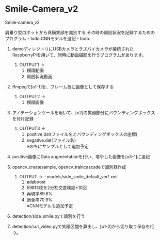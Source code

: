# Smile-Camera_v2
Smile-camera_v2

肩乗り型ロボットから真横笑顔を識別する,その時の周囲状況を記録するためのプログラム
    - todo:CNNモデルを追記
    - todo:

1. demoディレクトリにUSBカメラとラズパイカメラが接続されたRaspberryPiを用いて、同時に動画撮影を行うプログラムがあります。
    1. OUTPUT1 -> 
        1. 横顔動画  
        1. 周囲状況動画

1. ffmpegで[o1-1]を、フレーム毎に画像として保存する
    1. OUTPUT2 -> 
        1. 横顔画像

1. アノテーションツールを用いて、[o2]の笑顔部分にバウンディングボックスを付け記録
    1. OUTPUT3 -> 
        1. positive.dat(ファイル名とバウンディングボックスの座標)  
        1. negative.dat(ファイル名)  
    ※のちにサンプルとして追加予定
             
1. positive画像にData augmentationを行い、増やした画像を[o3-1]に追記

1. opencv_createsample, opencv_traincascadeで識別器作成
    1. OUTPUT -> - models/side_smile_default_ver1.xml
        1. adaboost
        1. 59813枚を2分割交差検証*10回
        1. 再現率89.8%
        1. 適合率70.9%  
    ※CNNモデルも追加予定
            
1. detection/side_smile.pyで識別を行う

1. detection/cut_video.pyで笑顔区間を算出し、[o1-2]から切り取り保存を行う。
